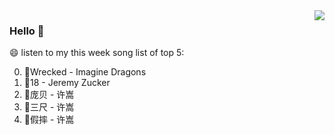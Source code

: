 <img align="right"  src="https://github-readme-stats.vercel.app/api/top-langs/?username=kvnZero" />

### Hello 👋

😄 listen to my this week song list of top 5:

0. 🌈Wrecked - Imagine Dragons
1. 🌈18 - Jeremy Zucker
2. 🌈庞贝 - 许嵩
3. 🌈三尺 - 许嵩
4. 🌈假摔 - 许嵩

